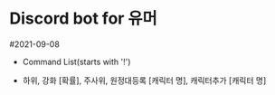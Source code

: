 # Discord bot for 유머

#2021-09-08
 - Command List(starts with '!')
  * 하위, 강화 [확률], 주사위, 원정대등록 [캐릭터 명], 캐릭터추가 [캐릭터 명]
